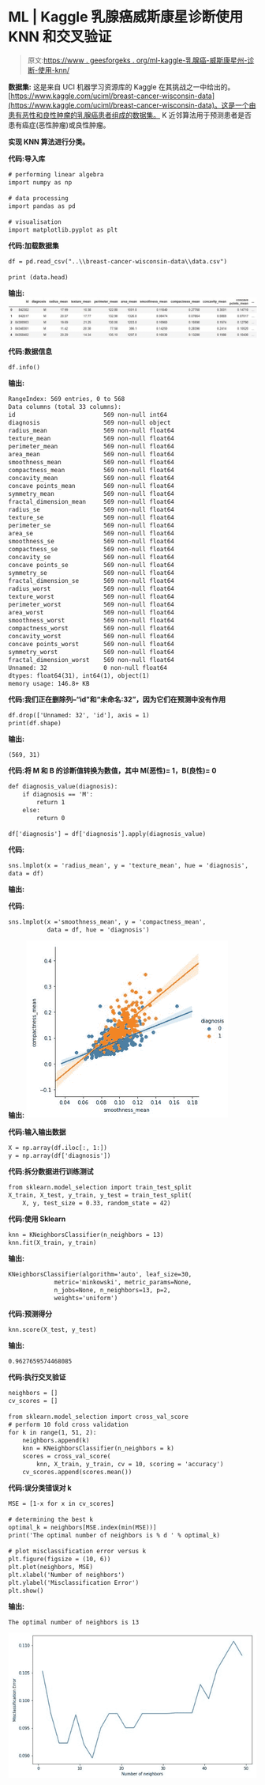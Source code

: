 # ML | Kaggle 乳腺癌威斯康星诊断使用 KNN 和交叉验证

> 原文:[https://www . geesforgeks . org/ml-kaggle-乳腺癌-威斯康星州-诊断-使用-knn/](https://www.geeksforgeeks.org/ml-kaggle-breast-cancer-wisconsin-diagnosis-using-knn/)

**数据集:**
这是来自 UCI 机器学习资源库的 Kaggle 在其挑战之一中给出的。
[https://www.kaggle.com/uciml/breast-cancer-wisconsin-data](https://www.kaggle.com/uciml/breast-cancer-wisconsin-data)。这是一个由患有恶性和良性肿瘤的乳腺癌患者组成的数据集。
K 近邻算法用于预测患者是否患有癌症(恶性肿瘤)或良性肿瘤。

**实现 KNN 算法进行分类。**

**代码:导入库**

```
# performing linear algebra
import numpy as np 

# data processing
import pandas as pd

# visualisation
import matplotlib.pyplot as plt
```

**代码:加载数据集**

```
df = pd.read_csv("..\\breast-cancer-wisconsin-data\\data.csv")

print (data.head)
```

**输出:**
![](img/8c5bf4383cd2e99dc83f25881605fcee.png)

**代码:数据信息**

```
df.info()
```

**输出:**

```
RangeIndex: 569 entries, 0 to 568
Data columns (total 33 columns):
id                         569 non-null int64
diagnosis                  569 non-null object
radius_mean                569 non-null float64
texture_mean               569 non-null float64
perimeter_mean             569 non-null float64
area_mean                  569 non-null float64
smoothness_mean            569 non-null float64
compactness_mean           569 non-null float64
concavity_mean             569 non-null float64
concave points_mean        569 non-null float64
symmetry_mean              569 non-null float64
fractal_dimension_mean     569 non-null float64
radius_se                  569 non-null float64
texture_se                 569 non-null float64
perimeter_se               569 non-null float64
area_se                    569 non-null float64
smoothness_se              569 non-null float64
compactness_se             569 non-null float64
concavity_se               569 non-null float64
concave points_se          569 non-null float64
symmetry_se                569 non-null float64
fractal_dimension_se       569 non-null float64
radius_worst               569 non-null float64
texture_worst              569 non-null float64
perimeter_worst            569 non-null float64
area_worst                 569 non-null float64
smoothness_worst           569 non-null float64
compactness_worst          569 non-null float64
concavity_worst            569 non-null float64
concave points_worst       569 non-null float64
symmetry_worst             569 non-null float64
fractal_dimension_worst    569 non-null float64
Unnamed: 32                0 non-null float64
dtypes: float64(31), int64(1), object(1)
memory usage: 146.8+ KB

```

**代码:我们正在删除列–“id”和“未命名:32”，因为它们在预测中没有作用**

```
df.drop(['Unnamed: 32', 'id'], axis = 1)
print(df.shape)
```

**输出:**

```
(569, 31)
```

**代码:将 M 和 B 的诊断值转换为数值，其中 M(恶性)= 1，B(良性)= 0**

```
def diagnosis_value(diagnosis):
    if diagnosis == 'M':
        return 1
    else:
        return 0

df['diagnosis'] = df['diagnosis'].apply(diagnosis_value)
```

**代码:**

```
sns.lmplot(x = 'radius_mean', y = 'texture_mean', hue = 'diagnosis', data = df)
```

**输出:**

**代码:**

```
sns.lmplot(x ='smoothness_mean', y = 'compactness_mean', 
           data = df, hue = 'diagnosis')
```

**输出:**
![](img/62eae70e97a1029aba8ebda6f1361452.png)

**代码:输入输出数据**

```
X = np.array(df.iloc[:, 1:])
y = np.array(df['diagnosis'])
```

**代码:拆分数据进行训练测试**

```
from sklearn.model_selection import train_test_split
X_train, X_test, y_train, y_test = train_test_split(
    X, y, test_size = 0.33, random_state = 42)
```

**代码:使用 Sklearn**

```
knn = KNeighborsClassifier(n_neighbors = 13)
knn.fit(X_train, y_train)
```

**输出:**

```
KNeighborsClassifier(algorithm='auto', leaf_size=30, 
             metric='minkowski', metric_params=None, 
             n_jobs=None, n_neighbors=13, p=2, 
             weights='uniform')

```

**代码:预测得分**

```
knn.score(X_test, y_test)
```

**输出:**

```
0.9627659574468085

```

**代码:执行交叉验证**

```
neighbors = []
cv_scores = []

from sklearn.model_selection import cross_val_score
# perform 10 fold cross validation
for k in range(1, 51, 2):
    neighbors.append(k)
    knn = KNeighborsClassifier(n_neighbors = k)
    scores = cross_val_score(
        knn, X_train, y_train, cv = 10, scoring = 'accuracy')
    cv_scores.append(scores.mean())
```

**代码:误分类错误对 k**

```
MSE = [1-x for x in cv_scores]

# determining the best k
optimal_k = neighbors[MSE.index(min(MSE))]
print('The optimal number of neighbors is % d ' % optimal_k)

# plot misclassification error versus k
plt.figure(figsize = (10, 6))
plt.plot(neighbors, MSE)
plt.xlabel('Number of neighbors')
plt.ylabel('Misclassification Error')
plt.show()
```

**输出:**

```
The optimal number of neighbors is 13 

```

![](img/9a067517b18bc772305635a5ecdb5695.png)